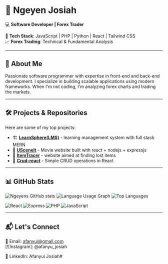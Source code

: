 # 🚀 **Ngeyen Josiah**  
💻 **Software Developer | Forex Trader**  

🔹 **Tech Stack**: JavaScript | PHP | Python | React | Tailwind CSS  
📈 **Forex Trading**: Technical & Fundamental Analysis  

---

## 📌 **About Me**  
Passionate software programmer with expertise in front-end and back-end development. I specialize in building scalable applications using modern frameworks. When I'm not coding, I'm analyzing forex charts and trading the markets.  

---

## 🛠️ **Projects & Repositories**  
Here are some of my top projects:  
- 🏗️ [**LearnSphere(LMS)**](https://github.com/afanyuij/LearnSphere-) - learning management system with full stack MERN  
- 🔢 [**UScenelt**](https://github.com/afanyuij/uscenelt) - Movie website built with react + nodejs + expressjs  
- 🔑 [**ItemTracer**](https://github.com/afanyuij/item-tracer-repo) - website aimed at finding lost items  
- 🛒 [**Crud-react**](https://github.com/afanyuj/Crud-react) - Simple CRUD operations in React  

---

## 📊 **GitHub Stats**  
![Ngeyens GitHub stats](https://github-readme-stats.vercel.app/api?username=afanyuij&show_icons=true&theme=radical)
![Language Usage Graph](https://github-readme-stats.vercel.app/api/wakatime?username=afanyuij&layout=compact&theme=radical)
![Top Languages](https://github-readme-stats.vercel.app/api/top-langs/?username=afanyuij&layout=compact&langs_count=10&theme=radical)

![React](https://img.shields.io/badge/React-61DAFB?style=for-the-badge&logo=react&logoColor=white)
![Express](https://img.shields.io/badge/Express-000000?style=for-the-badge&logo=express&logoColor=white)
![PHP](https://img.shields.io/badge/PHP-777BB4?style=for-the-badge&logo=php&logoColor=white)
![JavaScript](https://img.shields.io/badge/JavaScript-F7DF1E?style=for-the-badge&logo=javascript&logoColor=black)

 

---

## 📬 **Let's Connect**  
📧 Email: afanyuj@gmail.com  
[![Instagram]: @afanyu_josiah 
 
💼 LinkedIn: Afanyui Josiah#

